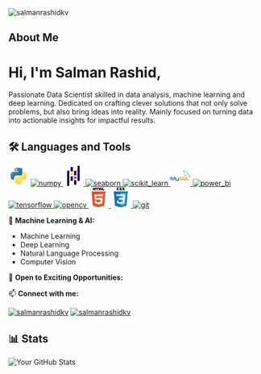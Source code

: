 <!--[logo](https://github.com/salmanrashidkv/salmanrashidkv/blob/main/banner.png)-->

<p align="left"> <img src="https://komarev.com/ghpvc/?username=salmanrashidkv&label=Profile%20views&color=0e75b6&style=flat" alt="salmanrashidkv" /> </p>

## About Me
#  Hi, I'm Salman Rashid,
   Passionate Data Scientist skilled in data analysis, machine learning and deep learning. Dedicated on crafting clever solutions that not only solve problems, but also bring ideas into reality. Mainly focused on turning data into actionable insights for impactful results. 

## 🛠️ Languages and Tools
<p align="left">
 <a href="https://www.python.org" target="_blank" rel="noreferrer"> <img src="https://raw.githubusercontent.com/devicons/devicon/master/icons/python/python-original.svg" alt="python" width="40" height="40"/></a> 
 <a href=" https://numpy.org/" target="_blank" rel="noreferrer"> <img src="https://user-images.githubusercontent.com/50221806/86498222-c4c12800-bd39-11ea-9709-160ad4ba63e1.png" alt="numpy" width="40" height="40"/> </a> 
 <a href="https://pandas.pydata.org/" target="_blank" rel="noreferrer"> <img src="https://raw.githubusercontent.com/devicons/devicon/2ae2a900d2f041da66e950e4d48052658d850630/icons/pandas/pandas-original.svg" alt="pandas" width="40" height="40"/> </a>
 <a href="https://seaborn.pydata.org/" target="_blank" rel="noreferrer"> <img src="https://seaborn.pydata.org/_images/logo-mark-lightbg.svg" alt="seaborn" width="40" height="40"/> </a> 
 <a href="https://scikit-learn.org/" target="_blank" rel="noreferrer"> <img src="https://upload.wikimedia.org/wikipedia/commons/0/05/Scikit_learn_logo_small.svg" alt="scikit_learn" width="40" height="40"/> </a> 
 <a href="https://www.mysql.com/" target="_blank" rel="noreferrer"> <img src="https://raw.githubusercontent.com/devicons/devicon/master/icons/mysql/mysql-original-wordmark.svg" alt="mysql" width="40" height="40"/> </a>
 <a href="https://www.microsoft.com/en-in/power-platform/products/power-bi" target="_blank" rel="noreferrer"> <img src="https://upload.wikimedia.org/wikipedia/commons/c/cf/New_Power_BI_Logo.svg" alt="power_bi" width="40" height="40"/> </a> 
 <a href="https://www.tensorflow.org" target="_blank" rel="noreferrer"> <img src="https://www.vectorlogo.zone/logos/tensorflow/tensorflow-icon.svg" alt="tensorflow" width="40" height="40"/> </a> 
 <a href="https://opencv.org/" target="_blank" rel="noreferrer"> <img src="https://www.vectorlogo.zone/logos/opencv/opencv-icon.svg" alt="opencv" width="40" height="40"/> </a>   
 <a href="https://www.w3.org/html/" target="_blank" rel="noreferrer"> <img src="https://raw.githubusercontent.com/devicons/devicon/master/icons/html5/html5-original-wordmark.svg" alt="html5" width="40" height="40"/> </a> 
 <a href="https://www.w3schools.com/css/" target="_blank" rel="noreferrer"> <img src="https://raw.githubusercontent.com/devicons/devicon/master/icons/css3/css3-original-wordmark.svg" alt="css3" width="40" height="40"/> </a> 
 <a href="https://git-scm.com/" target="_blank" rel="noreferrer"> <img src="https://www.vectorlogo.zone/logos/git-scm/git-scm-icon.svg" alt="git" width="40" height="40"/> </a>
</p>

🤖 **Machine Learning & AI:** 
- Machine Learning
- Deep Learning
- Natural Language Processing
- Computer Vision

🚀 **Open to Exciting Opportunities:**

📫 **Connect with me:**
<p>
<a href="https://linkedin.com/in/salmanrashidkv/" target="blank"><img src="https://raw.githubusercontent.com/rahuldkjain/github-profile-readme-generator/master/src/images/icons/Social/linked-in-alt.svg" alt="salmanrashidkv" height="25" width="25" /></a>
<a href="https://mail.google.com/mail/u/0/?view=cm&fs=1&tf=1&to=salmanrashidkv@gmail.com" target="blank"><img src="https://upload.wikimedia.org/wikipedia/commons/7/7e/Gmail_icon_%282020%29.svg" alt="salmanrashidkv" height="25" width="25" /></a>
</p>

## 📊 Stats

![Your GitHub Stats](https://github-readme-stats.vercel.app/api?username=salmanrashidkv&show_icons=true&theme=ambient_gradient)


<!--
## 🌟 Top Repositories

<a href="https://github.com/junaidrhmn/Image-Caption-generator">
  <img src="https://github-readme-stats.vercel.app/api/pin/?username=junaidrhmn&repo=Image-Caption-generator&theme=material-palenight" />
</a>

<a href="https://github.com/junaidrhmn/Fire-And-Smoke-Detection">
  <img src="https://github-readme-stats.vercel.app/api/pin/?username=junaidrhmn&repo=Fire-And-Smoke-Detection&theme=material-palenight" />
</a>

<a href="https://github.com/junaidrhmn/Used-car-price-prediction">
  <img src="https://github-readme-stats.vercel.app/api/pin/?username=junaidrhmn&repo=Used-car-price-prediction&theme=material-palenight" />
</a>
- 🔭 I’m currently working on ...
- 🌱 I’m currently learning ...
- 🤔 I’m looking for help with ...
- 💬 Ask me about ...
- ⚡ Fun fact: ...
-->

